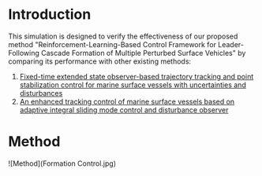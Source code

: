 # Introduction
This simulation is designed to verify the effectiveness of our proposed method "Reinforcement-Learning-Based Control Framework for Leader-Following Cascade Formation of Multiple Perturbed Surface Vehicles" by comparing its performance with other existing methods:
1. [Fixed-time extended state observer-based trajectory tracking and point stabilization control for marine surface vessels with uncertainties and disturbances](https://www.sciencedirect.com/science/article/abs/pii/S0029801819302938)
2. [An enhanced tracking control of marine surface vessels based on
adaptive integral sliding mode control and disturbance observer](https://www.sciencedirect.com/science/article/abs/pii/S0019057818305421)

# Method 
![Method](Formation Control.jpg)
